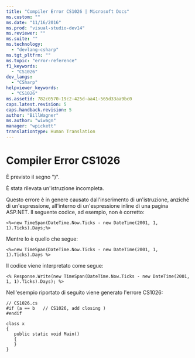 ```yaml
---
title: "Compiler Error CS1026 | Microsoft Docs"
ms.custom: ""
ms.date: "11/16/2016"
ms.prod: "visual-studio-dev14"
ms.reviewer: ""
ms.suite: ""
ms.technology: 
  - "devlang-csharp"
ms.tgt_pltfrm: ""
ms.topic: "error-reference"
f1_keywords: 
  - "CS1026"
dev_langs: 
  - "CSharp"
helpviewer_keywords: 
  - "CS1026"
ms.assetid: 782c0570-19c2-425d-aa41-565d33aa9bc0
caps.latest.revision: 5
caps.handback.revision: 5
author: "BillWagner"
ms.author: "wiwagn"
manager: "wpickett"
translationtype: Human Translation
---
```

# Compiler Error CS1026
È previsto il segno "\)".  
  
 È stata rilevata un'istruzione incompleta.  
  
 Questo errore è in genere causato dall'inserimento di un'istruzione, anziché di un'espressione, all'interno di un'espressione inline di una pagina ASP.NET.  Il seguente codice, ad esempio, non è corretto:  
  
```  
<%=new TimeSpan(DateTime.Now.Ticks - new DateTime(2001, 1, 1).Ticks).Days;%>  
```  
  
 Mentre lo è quello che segue:  
  
```  
<%=new TimeSpan(DateTime.Now.Ticks - new DateTime(2001, 1, 1).Ticks).Days %>  
```  
  
 Il codice viene interpretato come segue:  
  
```  
<% Response.Write(new TimeSpan(DateTime.Now.Ticks - new DateTime(2001, 1, 1).Ticks).Days); %>  
```  
  
 Nell'esempio riportato di seguito viene generato l'errore CS1026:  
  
```  
// CS1026.cs  
#if (a == b   // CS1026, add closing )  
#endif  
  
class x  
{  
   public static void Main()  
   {  
   }  
}  
```